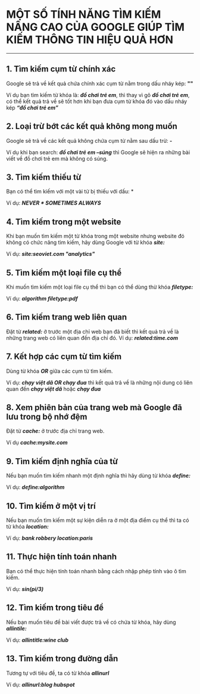 # **MỘT SỐ TÍNH NĂNG TÌM KIẾM NÂNG CAO CỦA GOOGLE GIÚP TÌM KIẾM THÔNG TIN HIỆU QUẢ HƠN**
***
## 1. Tìm kiếm cụm từ chính xác
Google sẽ trả về kết quả chứa chính xác cụm từ nằm trong dấu nháy kép: **""**

Ví dụ bạn tìm kiếm từ khóa là: ***đồ chơi trẻ em***, thì thay vì gõ ***đồ chơi trẻ em***, có thể kết quả trả về sẽ tốt hơn khi bạn đưa cụm từ khóa đó vào dấu nháy kép ***“đồ chơi trẻ em”***

## 2. Loại trừ bớt các kết quả không mong muốn
Google sẽ trả về các kết quả không chứa cụm từ nằm sau dấu trừ: **-**

Ví dụ khi bạn search: ***đồ chơi trẻ em –súng*** thì Google sẽ hiện ra những bài viết về đồ chơi trẻ em mà không có súng.

## 3. Tìm kiếm thiếu từ
Bạn có thể tìm kiếm với một vài từ bị thiếu với dấu: *

Ví dụ: ***NEVER * SOMETIMES ALWAYS***

## 4. Tìm kiếm trong một website

Khi bạn muốn tìm kiếm một từ khóa trong một website nhưng website đó không có chức năng tìm kiếm, hãy dùng Google với từ khóa ***site:***

Ví dụ: ***site:seoviet.com "analytics"***

## 5. Tìm kiếm một loại file cụ thể

Khi muốn tìm kiếm một loại file cụ thể thì bạn có thể dùng thừ khóa ***filetype:***

Ví dụ: ***algorithm filetype:pdf***

## 6. Tìm kiếm trang web liên quan
Đặt từ ***related:*** ở trước một địa chỉ web bạn đã biết thì kết quả trả về là những trang web có liên quan đến địa chỉ đó. 
Ví dụ: ***related:time.com***

## 7. Kết hợp các cụm từ tìm kiếm
Dùng từ khóa ***OR*** giữa các cụm từ tìm kiếm.

Ví dụ: ***chạy việt dã OR chạy đua*** thì kết quả trả về là những nội dung có liên quan đến ***chạy việt dã*** hoặc ***chạy đua***

## 8. Xem phiên bản của trang web mà Google đã lưu trong bộ nhớ đệm
Đặt từ ***cache:*** ở trước địa chỉ trang web.

Ví dụ ***cache:mysite.com***

## 9. Tìm kiếm định nghĩa của từ
Nếu bạn muốn tìm kiếm nhanh một định nghĩa thì hãy dùng từ khóa ***define:***

Ví dụ: ***define:algorithm***

## 10. Tìm kiếm ở một vị trí

Nếu bạn muốn tìm kiếm một sự kiện diễn ra ở một địa điểm cụ thể thì ta có từ khóa ***location:***

Ví dụ: ***bank robbery location:paris***

## 11. Thực hiện tính toán nhanh
Bạn có thể thực hiện tính toán nhanh bằng cách nhập phép tính vào ô tìm kiếm.

Ví dụ: ***sin(pi/3)***

## 12. Tìm kiếm trong tiêu đề
Nếu bạn muốn tiêu đề bài viết được trả về có chứa từ khóa, hãy dùng ***allintile:***

Ví dụ: ***allintitle:wine club***

## 13. Tìm kiếm trong đường dẫn
Tương tự với tiêu đề, ta có từ khóa ***allinurl***

Ví dụ: ***allinurl:blog hubspot***
